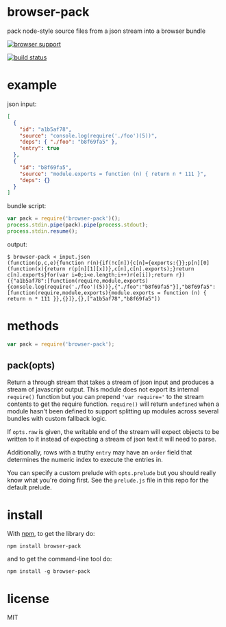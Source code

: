 # browser-pack

pack node-style source files from a json stream into a browser bundle

[![browser support](http://ci.testling.com/substack/browser-pack.png)](http://ci.testling.com/substack/browser-pack)

[![build status](https://secure.travis-ci.org/substack/browser-pack.png)](http://travis-ci.org/substack/browser-pack)

# example

json input:

``` json
[
  {
    "id": "a1b5af78",
    "source": "console.log(require('./foo')(5))",
    "deps": { "./foo": "b8f69fa5" },
    "entry": true
  },
  {
    "id": "b8f69fa5",
    "source": "module.exports = function (n) { return n * 111 }",
    "deps": {}
  }
]
```

bundle script:

``` js
var pack = require('browser-pack')();
process.stdin.pipe(pack).pipe(process.stdout);
process.stdin.resume();
```

output:

```
$ browser-pack < input.json
(function(p,c,e){function r(n){if(!c[n]){c[n]={exports:{}};p[n][0](function(x){return r(p[n][1][x])},c[n],c[n].exports);}return c[n].exports}for(var i=0;i<e.length;i++)r(e[i]);return r})({"a1b5af78":[function(require,module,exports){console.log(require('./foo')(5))},{"./foo":"b8f69fa5"}],"b8f69fa5":[function(require,module,exports){module.exports = function (n) { return n * 111 }},{}]},{},["a1b5af78","b8f69fa5"])
```

# methods

``` js
var pack = require('browser-pack');
```

## pack(opts)

Return a through stream that takes a stream of json input and produces a stream
of javascript output. This module does not export its internal `require()`
function but you can prepend `'var require='` to the stream contents to get the
require function. `require()` will return `undefined` when a module hasn't been
defined to support splitting up modules across several bundles with custom
fallback logic.

If `opts.raw` is given, the writable end of the stream will expect objects to be
written to it instead of expecting a stream of json text it will need to parse.

Additionally, rows with a truthy `entry` may have an `order` field that
determines the numeric index to execute the entries in.

You can specify a custom prelude with `opts.prelude` but you should really know
what you're doing first. See the `prelude.js` file in this repo for the default
prelude.

# install

With [npm](https://npmjs.org), to get the library do:

```
npm install browser-pack
```

and to get the command-line tool do:

```
npm install -g browser-pack
```

# license

MIT

